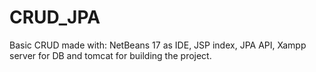 # CRUD_JPA
Basic CRUD made with: NetBeans 17 as IDE, JSP index, JPA API, Xampp server for DB and tomcat for building the project. 

